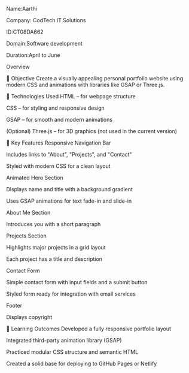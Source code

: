Name:Aarthi

Company: CodTech IT Solutions

ID:CT08DA662

Domain:Software development

Duration:April to June

Overview

📌 Objective
Create a visually appealing personal portfolio website using modern CSS and animations with libraries like GSAP or Three.js.

🔧 Technologies Used
HTML – for webpage structure

CSS – for styling and responsive design

GSAP – for smooth and modern animations

(Optional) Three.js – for 3D graphics (not used in the current version)

🧩 Key Features
Responsive Navigation Bar

Includes links to "About", "Projects", and "Contact"

Styled with modern CSS for a clean layout

Animated Hero Section

Displays name and title with a background gradient

Uses GSAP animations for text fade-in and slide-in

About Me Section

Introduces you with a short paragraph

Projects Section

Highlights major projects in a grid layout

Each project has a title and description

Contact Form

Simple contact form with input fields and a submit button

Styled form ready for integration with email services

Footer

Displays copyright

🎯 Learning Outcomes
Developed a fully responsive portfolio layout

Integrated third-party animation library (GSAP)

Practiced modular CSS structure and semantic HTML

Created a solid base for deploying to GitHub Pages or Netlify
